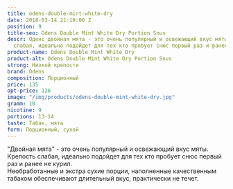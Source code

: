 ```yaml
---
title: odens-double-mint-white-dry
date: 2018-03-14 21:19:00 Z
position: 9
title-seo: Odens Double Mint White Dry Portion Snus
descr: Оденс двойная мята - это очень популярный и освежающий вкус мяты. Крепость
  слабая, идеально подойдет для тех кто пробует снюс первый раз и ранее не курил.
product-name: Odens Double Mint White Dry
product-alt: Odens Double Mint White Dry Portion Snus
strong: Низкой крепости
brand: Odens
composition: Порционный
price: 135
opt-price: 126
image: "/img/products/odens-double-mint-white-dry.jpg"
gramm: 10
nicotine: 9
portions: 13-14
taste: Табак, мята
form: Порционный, сухой
---
```


"Двойная мята" - это очень популярный и освежающий вкус мяты. Крепость слабая, идеально подойдет для тех кто пробует снюс первый раз и ранее не курил.<br>
Необработанные и экстра сухие порции, наполненные качественным табаком обеспечивают длительный вкус, практически не течет.
